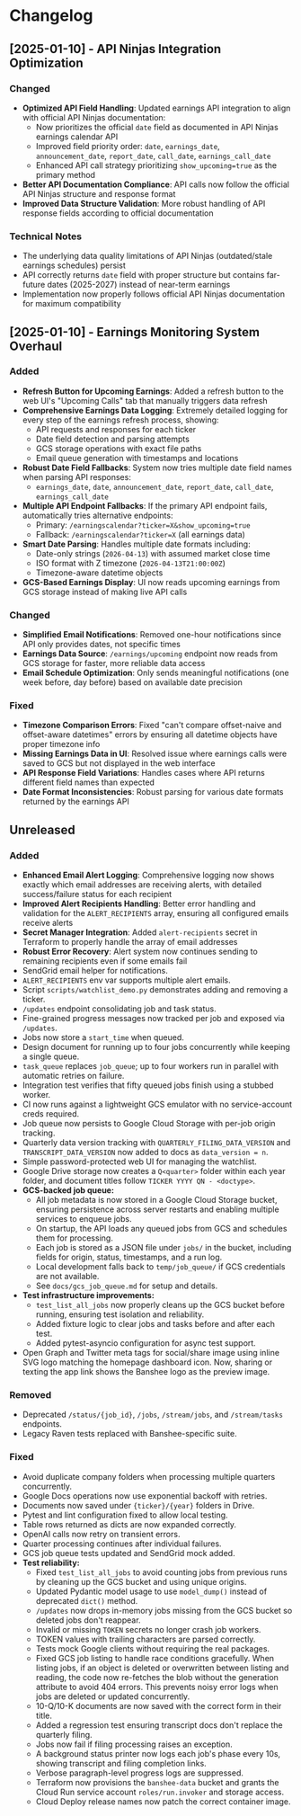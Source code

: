 # Changelog
<!-- ruff: noqa -->

## [2025-01-10] - API Ninjas Integration Optimization
### Changed
- **Optimized API Field Handling**: Updated earnings API integration to align with official API Ninjas documentation:
  - Now prioritizes the official `date` field as documented in API Ninjas earnings calendar API
  - Improved field priority order: `date`, `earnings_date`, `announcement_date`, `report_date`, `call_date`, `earnings_call_date`
  - Enhanced API call strategy prioritizing `show_upcoming=true` as the primary method
- **Better API Documentation Compliance**: API calls now follow the official API Ninjas structure and response format
- **Improved Data Structure Validation**: More robust handling of API response fields according to official documentation

### Technical Notes
- The underlying data quality limitations of API Ninjas (outdated/stale earnings schedules) persist
- API correctly returns `date` field with proper structure but contains far-future dates (2025-2027) instead of near-term earnings
- Implementation now properly follows official API Ninjas documentation for maximum compatibility

## [2025-01-10] - Earnings Monitoring System Overhaul
### Added
- **Refresh Button for Upcoming Earnings**: Added a refresh button to the web UI's "Upcoming Calls" tab that manually triggers data refresh
- **Comprehensive Earnings Data Logging**: Extremely detailed logging for every step of the earnings refresh process, showing:
  - API requests and responses for each ticker
  - Date field detection and parsing attempts
  - GCS storage operations with exact file paths
  - Email queue generation with timestamps and locations
- **Robust Date Field Fallbacks**: System now tries multiple date field names when parsing API responses:
  - `earnings_date`, `date`, `announcement_date`, `report_date`, `call_date`, `earnings_call_date`
- **Multiple API Endpoint Fallbacks**: If the primary API endpoint fails, automatically tries alternative endpoints:
  - Primary: `/earningscalendar?ticker=X&show_upcoming=true`
  - Fallback: `/earningscalendar?ticker=X` (all earnings data)
- **Smart Date Parsing**: Handles multiple date formats including:
  - Date-only strings (`2026-04-13`) with assumed market close time
  - ISO format with Z timezone (`2026-04-13T21:00:00Z`)
  - Timezone-aware datetime objects
- **GCS-Based Earnings Display**: UI now reads upcoming earnings from GCS storage instead of making live API calls

### Changed
- **Simplified Email Notifications**: Removed one-hour notifications since API only provides dates, not specific times
- **Earnings Data Source**: `/earnings/upcoming` endpoint now reads from GCS storage for faster, more reliable data access
- **Email Schedule Optimization**: Only sends meaningful notifications (one week before, day before) based on available date precision

### Fixed
- **Timezone Comparison Errors**: Fixed "can't compare offset-naive and offset-aware datetimes" errors by ensuring all datetime objects have proper timezone info
- **Missing Earnings Data in UI**: Resolved issue where earnings calls were saved to GCS but not displayed in the web interface
- **API Response Field Variations**: Handles cases where API returns different field names than expected
- **Date Format Inconsistencies**: Robust parsing for various date formats returned by the earnings API

## Unreleased
### Added
- **Enhanced Email Alert Logging**: Comprehensive logging now shows exactly which email addresses are receiving alerts, with detailed success/failure status for each recipient
- **Improved Alert Recipients Handling**: Better error handling and validation for the `ALERT_RECIPIENTS` array, ensuring all configured emails receive alerts
- **Secret Manager Integration**: Added `alert-recipients` secret in Terraform to properly handle the array of email addresses
- **Robust Error Recovery**: Alert system now continues sending to remaining recipients even if some emails fail
- SendGrid email helper for notifications.
- `ALERT_RECIPIENTS` env var supports multiple alert emails.
- Script `scripts/watchlist_demo.py` demonstrates adding and removing a ticker.
- `/updates` endpoint consolidating job and task status.
- Fine-grained progress messages now tracked per job and exposed via `/updates`.
- Jobs now store a `start_time` when queued.
- Design document for running up to four jobs concurrently while keeping a
  single queue.
- `task_queue` replaces `job_queue`; up to four workers run in parallel with
  automatic retries on failure.
- Integration test verifies that fifty queued jobs finish using a stubbed worker.
- CI now runs against a lightweight GCS emulator with no service-account creds required.
- Job queue now persists to Google Cloud Storage with per-job origin tracking.
- Quarterly data version tracking with `QUARTERLY_FILING_DATA_VERSION` and
  `TRANSCRIPT_DATA_VERSION` now added to docs as `data_version = n`.
- Simple password-protected web UI for managing the watchlist.
- Google Drive storage now creates a `Q<quarter>` folder within each year
  folder, and document titles follow `TICKER YYYY QN - <doctype>`.
- **GCS-backed job queue:**
  - All job metadata is now stored in a Google Cloud Storage bucket, ensuring persistence across server restarts and enabling multiple services to enqueue jobs.
  - On startup, the API loads any queued jobs from GCS and schedules them for processing.
  - Each job is stored as a JSON file under `jobs/` in the bucket, including fields for origin, status, timestamps, and a run log.
  - Local development falls back to `temp/job_queue/` if GCS credentials are not available.
  - See `docs/gcs_job_queue.md` for setup and details.
- **Test infrastructure improvements:**
  - `test_list_all_jobs` now properly cleans up the GCS bucket before running, ensuring test isolation and reliability.
  - Added fixture logic to clear jobs and tasks before and after each test.
  - Added pytest-asyncio configuration for async test support.
- Open Graph and Twitter meta tags for social/share image using inline SVG logo matching the homepage dashboard icon. Now, sharing or texting the app link shows the Banshee logo as the preview image.
### Removed
- Deprecated `/status/{job_id}`, `/jobs`, `/stream/jobs`, and `/stream/tasks` endpoints.
- Legacy Raven tests replaced with Banshee-specific suite.

### Fixed
- Avoid duplicate company folders when processing multiple quarters concurrently.
- Google Docs operations now use exponential backoff with retries.
- Documents now saved under ``{ticker}/{year}`` folders in Drive.
- Pytest and lint configuration fixed to allow local testing.
- Table rows returned as dicts are now expanded correctly.
- OpenAI calls now retry on transient errors.
- Quarter processing continues after individual failures.
- GCS job queue tests updated and SendGrid mock added.
- **Test reliability:**
  - Fixed `test_list_all_jobs` to avoid counting jobs from previous runs by cleaning up the GCS bucket and using unique origins.
  - Updated Pydantic model usage to use `model_dump()` instead of deprecated `dict()` method.
  - `/updates` now drops in-memory jobs missing from the GCS bucket so deleted jobs don't reappear.
  - Invalid or missing `TOKEN` secrets no longer crash job workers.
  - TOKEN values with trailing characters are parsed correctly.
  - Tests mock Google clients without requiring the real packages.
  - Fixed GCS job listing to handle race conditions gracefully. When listing jobs, if an object is deleted or overwritten between listing and reading, the code now re-fetches the blob without the generation attribute to avoid 404 errors. This prevents noisy error logs when jobs are deleted or updated concurrently.
  - 10-Q/10-K documents are now saved with the correct form in their title.
  - Added a regression test ensuring transcript docs don't replace the quarterly filing.
  - Jobs now fail if filing processing raises an exception.
  - A background status printer now logs each job's phase every 10s, showing transcript and filing completion links.
  - Verbose paragraph-level progress logs are suppressed.
  - Terraform now provisions the `banshee-data` bucket and grants the Cloud Run
    service account `roles/run.invoker` and storage access.
  - Cloud Deploy release names now patch the correct container image.

